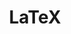 ---
# Featured tags need to have either the `list` or `post` or `grid` layout (PRO only).
layout: list

# The title of the tag's page.
title: LaTeX

# The name of the tag, used in a post's front matter (e.g. tags: [<slug>]).
slug: latex

# (Optional) Write a short (~150 characters) description of this featured tag.
description: >
  This is a featured category, which have their own page.
  Check out `_featured_tags/example.md` to learn how to create your own.
---
